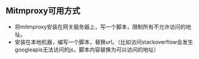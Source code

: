 ## Mitmproxy可用方式
* 将mitmproxy安装在网关服务器上，写一个脚本，限制所有不允许访问的地址。
* 安装在本地机器，编写一个脚本，替换url。（比如访问stackoverflow会发生googleapis无法访问的js，脚本内容替换为可以访问的地址）
